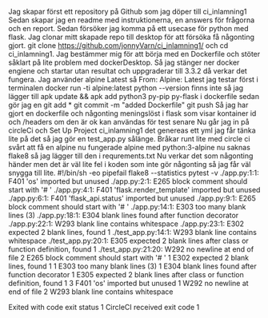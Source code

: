 Jag skapar först ett repository på Github som jag döper till ci_inlamning1
Sedan skapar jag en readme med instruktionerna, en answers för frågorna och en report.
Sedan försöker jag komma på ett usecase för python med flask.
Jag clonar mitt skapade repo till desktop för att försöka få någonting gjort.
git clone https://github.com/jonnyVarn/ci_inlamning1/ och cd ci_inlamning1.
Jag bestämmer mig för att börja med en Dockerfile och stöter såklart på lite problem med dockerDesktop.
Så jag stänger ner docker engiene och startar utan resultat och uppgraderar till 3.3.2 då verkar det fungera.
Jag använder alpine Latest så From: Alpine: Latest
jag testar först i terminalen
docker run -ti alpine:latest
python --version finns inte så jag lägger till apk update && apk add python3 py-pip py-flask i dockerfile
sedan gör jag en git add * git commit -m "added Dockerfile" git push
Så jag har gjort en dockerfile och någonting meningslöst i flask som visar kontainer id och /headers om den är ok kan användas för test senare
Nu går jag in på circleCi och Set Up Project ci_inlamning1 det genereas ett yml jag får tänka lite på det så jag gör en test_app.py sålänge.
Bråkar runt lite med circle ci svårt att få en alpine nu fungerade alpine med python:3-alpine nu saknas flake8 så jag lägger till den i requrements.txt
Nu verkar det som någonting händer men det är väl lite fel i koden som inte gör någonting så jag får väl snygga till lite.
#!/bin/sh -eo pipefail
flake8  --statistics
pytest -v
./app.py:1:1: F401 'os' imported but unused
./app.py:2:1: E265 block comment should start with '# '
./app.py:4:1: F401 'flask.render_template' imported but unused
./app.py:6:1: F401 'flask_api.status' imported but unused
./app.py:9:1: E265 block comment should start with '# '
./app.py:14:1: E303 too many blank lines (3)
./app.py:18:1: E304 blank lines found after function decorator
./app.py:22:1: W293 blank line contains whitespace
./app.py:23:1: E302 expected 2 blank lines, found 1
./test_app.py:14:1: W293 blank line contains whitespace
./test_app.py:20:1: E305 expected 2 blank lines after class or function definition, found 1
./test_app.py:21:20: W292 no newline at end of file
2     E265 block comment should start with '# '
1     E302 expected 2 blank lines, found 1
1     E303 too many blank lines (3)
1     E304 blank lines found after function decorator
1     E305 expected 2 blank lines after class or function definition, found 1
3     F401 'os' imported but unused
1     W292 no newline at end of file
2     W293 blank line contains whitespace

Exited with code exit status 1
CircleCI received exit code 1